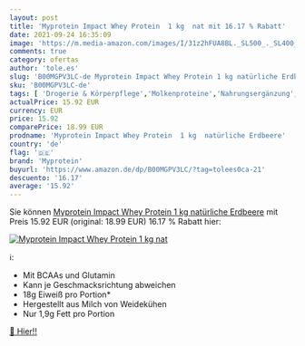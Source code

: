 ```yaml
---
layout: post
title: 'Myprotein Impact Whey Protein  1 kg  nat mit 16.17 % Rabatt'
date: 2021-09-24 16:35:09
image: 'https://m.media-amazon.com/images/I/31z2hFUA8BL._SL500_._SL400_.jpg'
comments: true
category: ofertas
author: 'tole.es'
slug: 'B00MGPV3LC-de Myprotein Impact Whey Protein 1 kg natürliche Erdbeere'
sku: 'B00MGPV3LC-de'
tags: [ 'Drogerie & Körperpflege','Molkenproteine','Nahrungsergänzung','Proteinpräparate','Sportnahrung','myprotein', ]
actualPrice: 15.92 EUR
currency: EUR
price: 15.92
comparePrice: 18.99 EUR
prodname: 'Myprotein Impact Whey Protein  1 kg  natürliche Erdbeere'
country: 'de'
flag: '🇩🇪'
brand: 'Myprotein'
buyurl: 'https://www.amazon.de/dp/B00MGPV3LC/?tag=tolees0ca-21'
descuento: '16.17'
average: '15.92'
---
```


Sie können [Myprotein Impact Whey Protein  1 kg  natürliche Erdbeere](https://www.amazon.de/dp/B00MGPV3LC/?tag=tolees0ca-21) mit Preis 15.92 EUR (original: 18.99 EUR) 16.17 % Rabatt hier:

[![Myprotein Impact Whey Protein  1 kg  nat](https://m.media-amazon.com/images/I/31z2hFUA8BL._SL500_._SL400_.jpg)](https://www.amazon.de/dp/B00MGPV3LC/?tag=tolees0ca-21)

ℹ️:

- Mit BCAAs und Glutamin
- Kann je Geschmacksrichtung abweichen
- 18g Eiweiß pro Portion*
- Hergestellt aus Milch von Weidekühen
- Nur 1,9g Fett pro Portion

[🛒 Hier!!](https://www.amazon.de/dp/B00MGPV3LC/?tag=tolees0ca-21)

